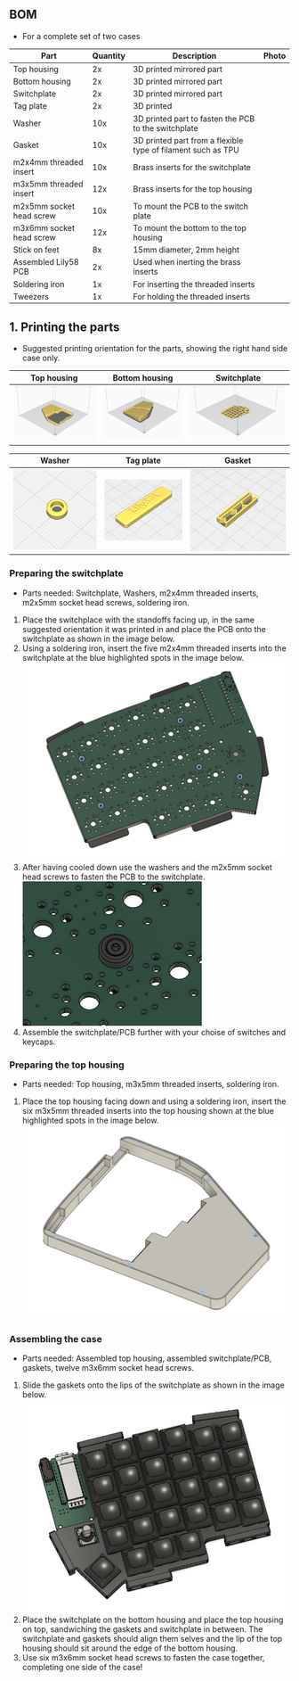 ## BOM
* For a complete set of two cases

| Part | Quantity | Description | Photo |
| ---- | -------- | ----------- | ----- |
| Top housing | 2x | 3D printed mirrored part |  |
| Bottom housing | 2x | 3D printed mirrored part |  |
| Switchplate | 2x | 3D printed mirrored part |  |
| Tag plate | 2x | 3D printed |  |
| Washer | 10x | 3D printed part to fasten the PCB to the switchplate |  |
| Gasket | 10x | 3D printed part from a flexible type of filament such as TPU |  |
| m2x4mm threaded insert | 10x | Brass inserts for the switchplate |  |
| m3x5mm threaded insert | 12x | Brass inserts for the top housing |  |
| m2x5mm socket head screw | 10x | To mount the PCB to the switch plate |  |
| m3x6mm socket head screw | 12x | To mount the bottom to the top housing |  |
| Stick on feet | 8x | 15mm diameter, 2mm height |  |
| Assembled Lily58 PCB | 2x | Used when inerting the brass inserts |  |
| Soldering iron | 1x | For inserting the threaded inserts |  |
| Tweezers | 1x | For holding the threaded inserts |  |

## 1. Printing the parts
* Suggested printing orientation for the parts, showing the right hand side case only.

| Top housing | Bottom housing | Switchplate |
| ----------- | -------------- | ----------- |
| ![](https://github.com/SineScire/LilyCase/blob/fe7806d19dafac282c155daa94aeb2b9a46db1e5/Images/DirectionTop.jpg) | ![](https://github.com/SineScire/LilyCase/blob/fe7806d19dafac282c155daa94aeb2b9a46db1e5/Images/DirectionBottom.jpg) | ![](https://github.com/SineScire/LilyCase/blob/fe7806d19dafac282c155daa94aeb2b9a46db1e5/Images/DirectionPlate.jpg) |


| Washer | Tag plate | Gasket |
| ------ | --------- | ------ |
| ![](https://github.com/SineScire/LilyCase/blob/3987ca211656328c9b99d7630aa20d4c3b9fe84b/Images/DirectionWasher.jpg) | ![](https://github.com/SineScire/LilyCase/blob/3987ca211656328c9b99d7630aa20d4c3b9fe84b/Images/DirectionTag.jpg) | ![](https://github.com/SineScire/LilyCase/blob/1b5013751b5a978d91ab553716577ddf7e4eeeb9/Images/DirectionGasket.jpg) |

### Preparing the switchplate
* Parts needed: Switchplate, Washers, m2x4mm threaded inserts, m2x5mm socket head screws, soldering iron.
1. Place the switchplace with the standoffs facing up, in the same suggested orientation it was printed in and place the PCB onto the switchplate as shown in the image below.
2. Using a soldering iron, insert the five m2x4mm threaded inserts into the switchplate at the blue highlighted spots in the image below.
![](https://github.com/SineScire/LilyCase/blob/7b92a1dfa3fc7110343ed5e22ee44c005954dee9/Images/SwitchplateStep.jpg)
3. After having cooled down use the washers and the m2x5mm socket head screws to fasten the PCB to the switchplate.
![](https://github.com/SineScire/LilyCase/blob/7b92a1dfa3fc7110343ed5e22ee44c005954dee9/Images/WasherStep.jpg) 
4. Assemble the switchplate/PCB further with your choise of switches and keycaps.

### Preparing the top housing
* Parts needed: Top housing, m3x5mm threaded inserts, soldering iron.
1. Place the top housing facing down and using a soldering iron, insert the six m3x5mm threaded inserts into the top housing shown at the blue highlighted spots in the image below.
![](https://github.com/SineScire/LilyCase/blob/dcb36338be455814d602db1272a7a7df7541c255/Images/TopStep.jpg)

### Assembling the case
* Parts needed: Assembled top housing, assembled switchplate/PCB, gaskets, twelve m3x6mm socket head screws.
1. Slide the gaskets onto the lips of the switchplate as shown in the image below.
![](https://github.com/SineScire/LilyCase/blob/68da6306469c4966ca0865662cea4e44f796549c/Images/GasketStep.jpg)
2. Place the switchplate on the bottom housing and place the top housing on top, sandwiching the gaskets and switchplate in between. The switchplate and gaskets should align them selves and the lip of the top housing should sit around the edge of the bottom housing.
3. Use six m3x6mm socket head screws to fasten the case together, completing one side of the case!

